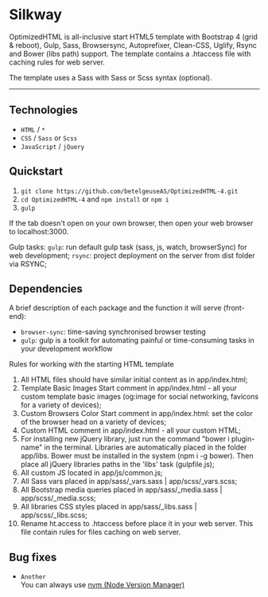 # Silkway
OptimizedHTML is all-inclusive start HTML5 template with Bootstrap 4 (grid & reboot), Gulp, Sass, Browsersync, Autoprefixer, Clean-CSS, Uglify, Rsync and Bower (libs path) support. The template contains a .htaccess file with caching rules for web server.

The template uses a Sass with Sass or Scss syntax (optional).

---

## Technologies
* `HTML` / `*`
* `CSS` / `Sass` or `Scss`
* `JavaScript` / `jQuery`

## Quickstart
1. `git clone https://github.com/betelgeuseAS/OptimizedHTML-4.git`
2. `cd OptimizedHTML-4` and `npm install` or `npm i`
3. `gulp`

If the tab doesn't open on your own browser, then open your web browser to localhost:3000.

Gulp tasks:
 `gulp`: run default gulp task (sass, js, watch, browserSync) for web development;
 `rsync`: project deployment on the server from dist folder via RSYNC;

## Dependencies
A brief description of each package and the function it will serve (front-end):
* `browser-sync`: time-saving synchronised browser testing
* `gulp`: gulp is a toolkit for automating painful or time-consuming tasks in your development workflow

Rules for working with the starting HTML template
1) All HTML files should have similar initial content as in app/index.html;
2) Template Basic Images Start comment in app/index.html - all your custom template basic images (og:image for social networking, favicons for a variety of devices);
3) Custom Browsers Color Start comment in app/index.html: set the color of the browser head on a variety of devices;
4) Custom HTML comment in app/index.html - all your custom HTML;
5) For installing new jQuery library, just run the command "bower i plugin-name" in the terminal. Libraries are automatically placed in the folder app/libs. Bower must be installed in the system (npm i -g bower). Then place all jQuery libraries paths in the 'libs' task (gulpfile.js);
6) All custom JS located in app/js/common.js;
7) All Sass vars placed in app/sass/_vars.sass | app/scss/_vars.scss;
8) All Bootstrap media queries placed in app/sass/_media.sass | app/scss/_media.scss;
9) All libraries CSS styles placed in app/sass/_libs.sass | app/scss/_libs.scss;
10) Rename ht.access to .htaccess before place it in your web server. This file contain rules for files caching on web server.

## Bug fixes
* `Another`  
You can always use [nvm (Node Version Manager)](https://canonium.com/articles/managing-node-versions-with-windows-nvm)
